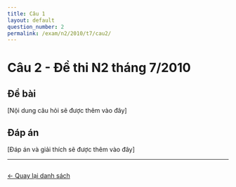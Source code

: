 ```yaml
---
title: Câu 1
layout: default
question_number: 2
permalink: /exam/n2/2010/t7/cau2/
---
```


# Câu 2 - Đề thi N2 tháng 7/2010

## Đề bài
[Nội dung câu hỏi sẽ được thêm vào đây]

## Đáp án
[Đáp án và giải thích sẽ được thêm vào đây]

<hr>

<div style="margin-top: 2em;">
  <a href="/exam/n2/2010/">← Quay lại danh sách</a>
</div>